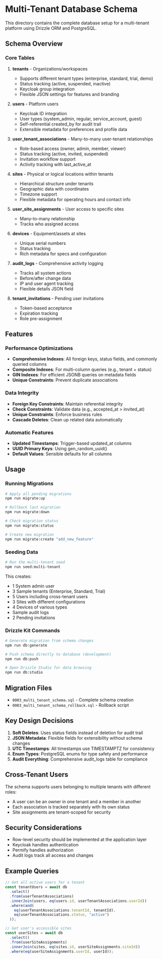 # Multi-Tenant Database Schema

This directory contains the complete database setup for a multi-tenant platform using Drizzle ORM and PostgreSQL.

## Schema Overview

### Core Tables

1. **tenants** - Organizations/workspaces
   - Supports different tenant types (enterprise, standard, trial, demo)
   - Status tracking (active, suspended, inactive)
   - Keycloak group integration
   - Flexible JSON settings for features and branding

2. **users** - Platform users
   - Keycloak ID integration
   - User types (system_admin, regular, service_account, guest)
   - Self-referential created_by for audit trail
   - Extensible metadata for preferences and profile data

3. **user_tenant_associations** - Many-to-many user-tenant relationships
   - Role-based access (owner, admin, member, viewer)
   - Status tracking (active, invited, suspended)
   - Invitation workflow support
   - Activity tracking with last_active_at

4. **sites** - Physical or logical locations within tenants
   - Hierarchical structure under tenants
   - Geographic data with coordinates
   - Timezone support
   - Flexible metadata for operating hours and contact info

5. **user_site_assignments** - User access to specific sites
   - Many-to-many relationship
   - Tracks who assigned access

6. **devices** - Equipment/assets at sites
   - Unique serial numbers
   - Status tracking
   - Rich metadata for specs and configuration

7. **audit_logs** - Comprehensive activity logging
   - Tracks all system actions
   - Before/after change data
   - IP and user agent tracking
   - Flexible details JSON field

8. **tenant_invitations** - Pending user invitations
   - Token-based acceptance
   - Expiration tracking
   - Role pre-assignment

## Features

### Performance Optimizations

- **Comprehensive Indexes**: All foreign keys, status fields, and commonly queried columns
- **Composite Indexes**: For multi-column queries (e.g., tenant + status)
- **GIN Indexes**: For efficient JSONB queries on metadata fields
- **Unique Constraints**: Prevent duplicate associations

### Data Integrity

- **Foreign Key Constraints**: Maintain referential integrity
- **Check Constraints**: Validate data (e.g., accepted_at > invited_at)
- **Unique Constraints**: Enforce business rules
- **Cascade Deletes**: Clean up related data automatically

### Automatic Features

- **Updated Timestamps**: Trigger-based updated_at columns
- **UUID Primary Keys**: Using gen_random_uuid()
- **Default Values**: Sensible defaults for all columns

## Usage

### Running Migrations

```bash
# Apply all pending migrations
npm run migrate:up

# Rollback last migration
npm run migrate:down

# Check migration status
npm run migrate:status

# Create new migration
npm run migrate:create "add_new_feature"
```

### Seeding Data

```bash
# Run the multi-tenant seed
npm run seed:multi-tenant
```

This creates:
- 1 System admin user
- 3 Sample tenants (Enterprise, Standard, Trial)
- 5 Users including cross-tenant users
- 3 Sites with different configurations
- 4 Devices of various types
- Sample audit logs
- 2 Pending invitations

### Drizzle Kit Commands

```bash
# Generate migration from schema changes
npm run db:generate

# Push schema directly to database (development)
npm run db:push

# Open Drizzle Studio for data browsing
npm run db:studio
```

## Migration Files

- `0003_multi_tenant_schema.sql` - Complete schema creation
- `0003_multi_tenant_schema_rollback.sql` - Rollback script

## Key Design Decisions

1. **Soft Deletes**: Uses status fields instead of deletion for audit trail
2. **JSON Metadata**: Flexible fields for extensibility without schema changes
3. **UTC Timestamps**: All timestamps use TIMESTAMPTZ for consistency
4. **Enum Types**: PostgreSQL enums for type safety and performance
5. **Audit Everything**: Comprehensive audit_logs table for compliance

## Cross-Tenant Users

The schema supports users belonging to multiple tenants with different roles:
- A user can be an owner in one tenant and a member in another
- Each association is tracked separately with its own status
- Site assignments are tenant-scoped for security

## Security Considerations

- Row-level security should be implemented at the application layer
- Keycloak handles authentication
- Permify handles authorization
- Audit logs track all access and changes

## Example Queries

```typescript
// Get all active users for a tenant
const tenantUsers = await db
  .select()
  .from(userTenantAssociations)
  .innerJoin(users, eq(users.id, userTenantAssociations.userId))
  .where(and(
    eq(userTenantAssociations.tenantId, tenantId),
    eq(userTenantAssociations.status, "active")
  ));

// Get user's accessible sites
const userSites = await db
  .select()
  .from(userSiteAssignments)
  .innerJoin(sites, eq(sites.id, userSiteAssignments.siteId))
  .where(eq(userSiteAssignments.userId, userId));
```